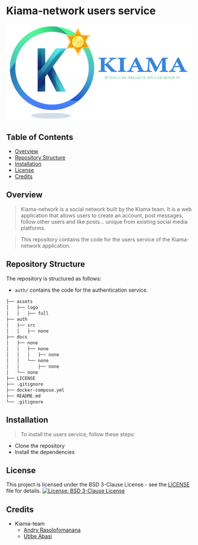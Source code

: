 # Kiama-network users service

<img src="assets/logo/full/288ppi/Plan de travail 1.png"></img>

## Table of Contents
- [Overview](#overview)
- [Repository Structure](#repository-structure)
- [Installation](#installation)
- [License](#license)
- [Credits](#credits)

## Overview
> Kiama-network is a social network built by the Kiama team. It is a web application that allows users to create an account, post messages, follow other users and like posts... unique from existing social media platforms.

> This repository contains the code for the users service of the Kiama-network application.
## Repository Structure
The repository is structured as follows:
- `auth/` contains the code for the authentication service.
```
├── assets
│   ├── logo
│   │   ├── full
├── auth
│   ├── src
│   │   ├── none
├── docs
│   ├── none
│   │   ├── none
│   │   │   ├── none
│   │   └── none
│   │       ├── none
│   └── none
├── LICENSE
├── .gitignore
├── docker-compose.yml
├── README.md
└── .gitignore
```

## Installation
> To install the users service, follow these steps:
- Clone the repository
- Install the dependencies

## License
This project is licensed under the BSD 3-Clause License - see the [LICENSE](LICENSE) file for details.
[![License: BSD 3-Clause License](https://img.shields.io/badge/License-BSD%203--Clause-blue.svg)](https://opensource.org/licenses/BSD-3-Clause)

## Credits
- Kiama-team
    - [Andry Rasolofomanana](https://github.com/Andryrasolofomanana)
    - [Utibe Abasi](https://github.com/Xlaez)